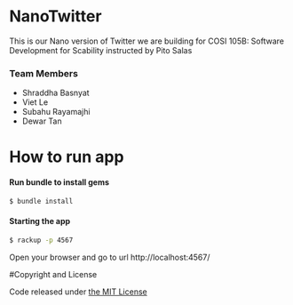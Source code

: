 # NanoTwitter
This is our Nano version of Twitter we are building for COSI 105B: Software Development for Scability instructed by Pito Salas



### Team Members
* Shraddha Basnyat
* Viet Le
* Subahu Rayamajhi
* Dewar Tan

# How to run app


#### Run bundle to install gems

```sh
$ bundle install
```

#### Starting the app
```sh
$ rackup -p 4567
```

Open your browser and go to url http://localhost:4567/


#Copyright and License

Code released under [the MIT License](https://github.com/Dewar0019/nanotwitter/blob/master/LICENSE)
